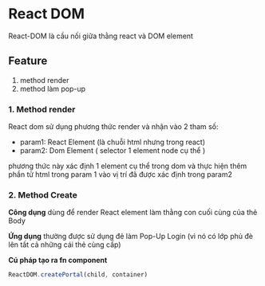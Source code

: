 # React DOM
React-DOM là cầu nối giữa thằng react và DOM element

## Feature
1. method render
2. method làm pop-up



### 1. Method render
React dom sử dụng phương thức render và nhận vào 2 tham số:
- param1: React Element (là chuỗi html nhưng trong react)
- param2: Dom Element ( selector 1 element node cụ thể )

phương thức này xác định 1 element cụ thể trong dom và thực hiện thêm phần tử html trong param 1 vào vị trí đã được xác định trong param2

### 2. Method Create
**Công dụng**
dùng để render React element làm thằng con cuối cùng của thẻ Body


**Ứng dụng**
thường được sử dụng đẻ làm Pop-Up Login (vì nó có lớp phủ đè lên tất cả những cái thẻ cùng cấp)

**Cú pháp tạo ra fn component**
```jsx
ReactDOM.createPortal(child, container)
```